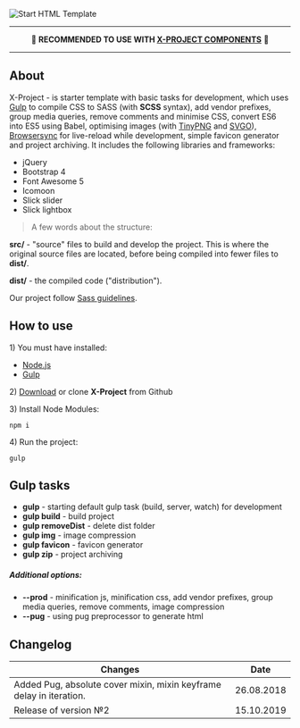 <p>
	<img src="https://raw.githubusercontent.com/inkogn1to/x-project/master/src/img/x-project.jpg" alt="Start HTML Template">
</p>

---

<p align="center">
	📌 <strong>RECOMMENDED TO USE WITH <a href="https://evgeniy-vashchuk.github.io/x-project-components/index.html">X-PROJECT COMPONENTS</a></strong> 📌
</p>

---

<h2>About</h2>

<p>X-Project - is starter template with basic tasks for development, which uses <a href="https://gulpjs.com">Gulp</a> to compile CSS to SASS (with <strong>SCSS</strong> syntax), add vendor prefixes, group media queries, remove comments and minimise CSS, convert ES6 into ES5 using Babel, optimising images (with <a href="https://tinypng.com/">TinyPNG</a> and <a href="https://github.com/svg/svgo">SVGO</a>), <a href="https://browsersync.io/">Browsersync</a> for live-reload while development, simple favicon generator and project archiving. It includes the following libraries and frameworks:</p>

<ul>
	<li>jQuery</li>
	<li>Bootstrap 4</li>
	<li>Font Awesome 5</li>
	<li>Icomoon</li>
	<li>Slick slider</li>
	<li>Slick lightbox</li>
</ul>

<blockquote><p>A few words about the structure:</p></blockquote>

<p><strong>src/</strong> - "source" files to build and develop the project. This is where the original source files are located, before being compiled into fewer files to <strong>dist/</strong>.</p>
<p><strong>dist/</strong> - the compiled code ("distribution").</p>

<p>Our project follow <a href="https://sass-guidelin.es/#architecture">Sass guidelines</a>.</p>

<h2>How to use</h2>

<p>1) You must have installed:</p>

<ul>
	<li><a href="https://nodejs.org/en/">Node.js</a></li>
	<li><a href="https://gulpjs.com/">Gulp</a></li>
</ul>

<p>2) <a href="/inkogn1to/x-project/archive/master.zip">Download</a> or clone <strong>X-Project</strong> from Github</p>
<p>3) Install Node Modules:</p>

```
npm i
```

<p>4) Run the project:</p>

```
gulp
```

<h2>Gulp tasks</h2>

<ul>
	<li><strong>gulp</strong> - starting default gulp task (build, server, watch) for development</li>
	<li><strong>gulp build</strong> - build project</li>
	<li><strong>gulp removeDist</strong> - delete dist folder</li>
	<li><strong>gulp img</strong> - image compression</li>
	<li><strong>gulp favicon</strong> - favicon generator</li>
	<li><strong>gulp zip</strong> - project archiving</li>
</ul>

<h5>Additional options:</h5>
<ul>
	<li><strong>--prod</strong> - minification js, minification css, add vendor prefixes, group media queries, remove comments, image compression</li>
	<li><strong>--pug</strong> - using pug preprocessor to generate html</li>
</ul>


<h2>Changelog</h2>

| Changes | Date |
| ----- | ----- |
| Added Pug, absolute cover mixin, mixin keyframe delay in iteration.| 26.08.2018 |
| Release of version №2 | 15.10.2019 |
